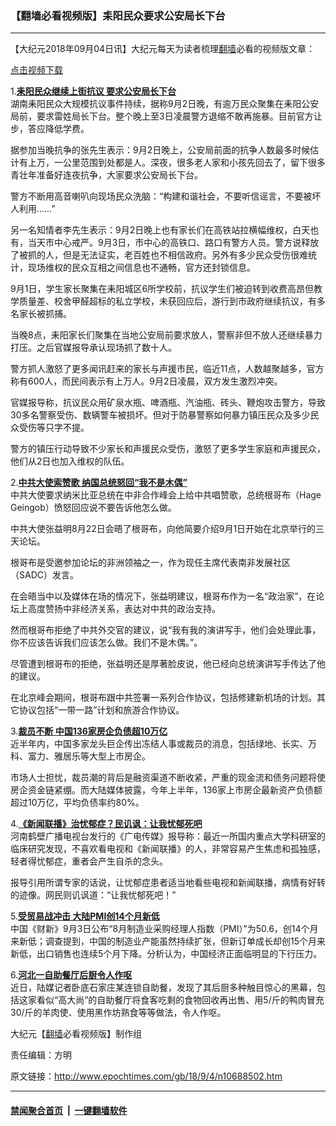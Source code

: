 ### 【翻墙必看视频版】耒阳民众要求公安局长下台
------------------------

<p>【大纪元2018年09月04日讯】大纪元每天为读者梳理<a href="http://www.epochtimes.com/gb/tag/%E7%BF%BB%E5%A2%99.html">翻墙</a>必看的视频版文章：<br />
	<script type='text/javascript' src='//www.youmaker.com/js/jwplayer/jwplayer8-all.js'></script>
	<link rel='stylesheet' target="_blank" href='//www.youmaker.com/css/api2.css' type='text/css' media='all' />
<div class="video_fit_container"><script data-ratio="56.25%" src="//www.youmaker.com/2018/0904/364f8c90-00ff-4eae-48f3-6036351a70dc?r=16x9&amp;s=1280x720&cat=ncid1247351&api=2&url=http%3A%2F%2Fwww.epochtimes.com%2Fgb%2F18%2F9%2F4%2Fn10688502.htm"></script></div></p>
<p><a href="https://vs.ntd.tv/2018/0904/364f8c90-00ff-4eae-48f3-6036351a70dc/video_720p.mp4">点击视频下载</a></p>
<p>1.<b><a href="http://www.epochtimes.com/gb/18/9/3/n10686319.htm" target="_blank" rel="noopener noreferrer">耒阳民众继续上街抗议 要求公安局长下台</a></b><br />
湖南耒阳民众大规模抗议事件持续，据称9月2日晚，有逾万民众聚集在耒阳公安局前，要求雷姓局长下台。整个晚上至3日凌晨警方退缩不敢再施暴。目前官方让步，答应降低学费。</p>
<p>据参加当晚抗争的张先生表示：9月2日晚上，公安局前面的抗争人数最多时候估计有上万，一公里范围到处都是人。深夜，很多老人家和小孩先回去了，留下很多青壮年准备好连夜抗争，大家要求公安局长下台。</p>
<p>警方不断用高音喇叭向现场民众洗脑：“构建和谐社会，不要听信谣言，不要被坏人利用&#8230;&#8230;”</p>
<p>另一名知情者李先生表示：9月2日晚上也有家长们在高铁站拉横幅维权，白天也有，当天市中心戒严。9月3日，市中心的高铁口、路口有警方人员。警方说释放了被抓的人，但是无法证实，老百姓也不相信政府。另外有多少民众受伤很难统计，现场维权的民众互相之间信息也不通畅，官方还封锁信息。</p>
<p>9月1日，学生家长聚集在耒阳城区6所学校前，抗议学生们被迫转到收费高昂但教学质量差、校舍甲醛超标的私立学校，未获回应后，游行到市政府继续抗议，有多名家长被抓捕。</p>
<p>当晚8点，耒阳家长们聚集在当地公安局前要求放人，警察非但不放人还继续暴力打压。之后官媒报导承认现场抓了数十人。</p>
<p>警方抓人激怒了更多闻讯赶来的家长与声援市民，临近11点，人数越聚越多，官方称有600人，而民间表示有上万人。9月2日凌晨，双方发生激烈冲突。</p>
<p>官媒报导称，抗议民众用矿泉水瓶、啤酒瓶、汽油瓶、砖头、鞭炮攻击警方，导致30多名警察受伤、数辆警车被损坏。但对于防暴警察如何暴力镇压民众及多少民众受伤等只字不提。</p>
<p>警方的镇压行动导致不少家长和声援民众受伤，激怒了更多学生家庭和声援民众，他们从2日也加入维权的队伍。</p>
<p>2.<b><a href="http://www.epochtimes.com/gb/18/9/3/n10687722.htm" target="_blank" rel="noopener noreferrer">中共大使索赞歌 纳国总统怒回“我不是木偶”</a></b><br />
中共大使要求纳米比亚总统在中非合作峰会上给中共唱赞歌，总统根哥布（Hage Geingob）愤怒回应说不要告诉他怎么做。</p>
<p>中共大使张益明8月22日会晤了根哥布，向他简要介绍9月1日开始在北京举行的三天论坛。</p>
<p>根哥布是受邀参加论坛的非洲领袖之一，作为现任主席代表南非发展社区（SADC）发言。</p>
<p>在会晤当中以及媒体在场的情况下，张益明建议，根哥布作为一名“政治家”，在论坛上高度赞扬中非经济关系，表达对中共的政治支持。</p>
<p>然而根哥布拒绝了中共外交官的建议，说“我有我的演讲写手，他们会处理此事，你不应该告诉我们应该怎么做。我们不是木偶。”。</p>
<p>尽管遭到根哥布的拒绝，张益明还是厚著脸皮说，他已经向总统演讲写手传达了他的建议。</p>
<p>在北京峰会期间，根哥布跟中共签署一系列合作协议，包括修建新机场的计划。其它协议包括“一带一路”计划和旅游合作协议。</p>
<p>3.<b><a href="http://www.epochtimes.com/gb/18/9/3/n10687766.htm" target="_blank" rel="noopener noreferrer">裁员不断 中国136家房企负债超10万亿</a></b><br />
近半年内，中国多家龙头巨企传出冻结人事或裁员的消息，包括绿地、长实、万科、富力、雅居乐等大型上市房企。</p>
<p>市场人士担忧，裁员潮的背后是融资渠道不断收紧，严重的现金流和债务问题将使房企资金链紧绷。而大陆媒体披露，今年上半年，136家上市房企最新资产负债额超过10万亿，平均负债率约80%。</p>
<p>4.<b><a href="http://www.epochtimes.com/gb/18/9/3/n10687740.htm" target="_blank" rel="noopener noreferrer">《新闻联播》治忧郁症？民讥讽：让我忧郁死吧</a></b><br />
河南鹤壁广播电视台发行的《广电传媒》报导称：最近一所国内重点大学科研室的临床研究发现，不喜欢看电视和《新闻联播》的人，非常容易产生焦虑和孤独感，轻者得忧郁症，重者会产生自杀的念头。</p>
<p>报导引用所谓专家的话说，让忧郁症患者适当地看些电视和新闻联播，病情有好转的迹像。网民则讥讽道：“让我忧郁死吧！”</p>
<p>5.<b><a href="http://www.epochtimes.com/gb/18/9/3/n10687090.htm" target="_blank" rel="noopener noreferrer">受贸易战冲击 大陆PMI创14个月新低</a></b><br />
中国《财新》9月3日公布“8月制造业采购经理人指数（PMI）”为50.6，创14个月来新低；调查提到，中国的制造业产能虽然持续扩张，但新订单成长却创15个月来新低，出口销售也连续5个月下降。分析认为，中国经济正面临明显的下行压力。</p>
<p>6.<b><a href="http://www.epochtimes.com/gb/18/9/3/n10685972.htm" target="_blank" rel="noopener noreferrer">河北一自助餐厅后厨令人作呕</a></b><br />
近日，陆媒记者卧底石家庄某连锁自助餐，发现了其后厨多种触目惊心的黑幕，包括这家看似“高大尚”的自助餐厅将食客吃剩的食物回收再出售、用5/斤的鸭肉冒充30/斤的羊肉使、使用黑作坊熟食等等做法，令人作呕。</p>
<p>大纪元【<a href="http://www.epochtimes.com/gb/tag/%E7%BF%BB%E5%A2%99.html">翻墙</a>必看视频版】制作组</p>
<p>责任编辑：方明</p>

原文链接：http://www.epochtimes.com/gb/18/9/4/n10688502.htm


------------------------
#### [禁闻聚合首页](https://github.com/gfw-breaker/banned-news/blob/master/README.md) &nbsp;|&nbsp;  [一键翻墙软件](https://github.com/gfw-breaker/nogfw/blob/master/README.md)